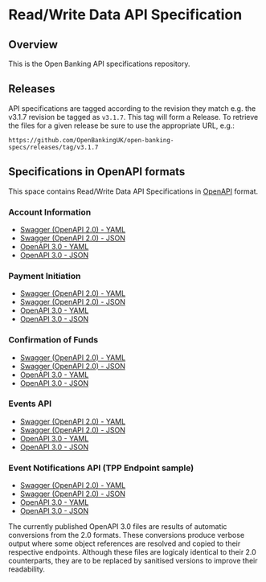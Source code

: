 # Read/Write Data API Specification

## Overview

This is the Open Banking API specifications repository.

## Releases

API specifications are tagged according to the revision they match e.g. the v3.1.7 revision be tagged as `v3.1.7`. This tag will form a Release. To retrieve the files for a given release be sure to use the appropriate URL, e.g.:

```https://github.com/OpenBankingUK/open-banking-specs/releases/tag/v3.1.7```

## Specifications in OpenAPI formats

This space contains Read/Write Data API Specifications in [OpenAPI](https://github.com/OAI/OpenAPI-Specification#the-openapi-specification) format.

### Account Information 

- [Swagger (OpenAPI 2.0) - YAML](./dist/swagger/account-info-swagger.yaml) 
- [Swagger (OpenAPI 2.0) - JSON](./dist/swagger/account-info-swagger.json)
- [OpenAPI 3.0 - YAML](./dist/openapi/account-info-openapi.yaml) 
- [OpenAPI 3.0 - JSON](./dist/openapi/account-info-openapi.json)

### Payment Initiation

- [Swagger (OpenAPI 2.0) - YAML](./dist/swagger/payment-initiation-swagger.yaml) 
- [Swagger (OpenAPI 2.0) - JSON](./dist/swagger/payment-initiation-swagger.json)
- [OpenAPI 3.0 - YAML](./dist/openapi/payment-initiation-openapi.yaml) 
- [OpenAPI 3.0 - JSON](./dist/openapi/payment-initiation-openapi.json)

### Confirmation of Funds

- [Swagger (OpenAPI 2.0) - YAML](./dist/swagger/confirmation-funds-swagger.yaml) 
- [Swagger (OpenAPI 2.0) - JSON](./dist/swagger/confirmation-funds-swagger.json)
- [OpenAPI 3.0 - YAML](./dist/openapi/confirmation-funds-openapi.yaml) 
- [OpenAPI 3.0 - JSON](./dist/openapi/confirmation-funds-openapi.json)

### Events API

- [Swagger (OpenAPI 2.0) - YAML](./dist/swagger/events-swagger.yaml) 
- [Swagger (OpenAPI 2.0) - JSON](./dist/swagger/events-swagger.json)
- [OpenAPI 3.0 - YAML](./dist/openapi/events-openapi.yaml) 
- [OpenAPI 3.0 - JSON](./dist/openapi/events-openapi.json)


### Event Notifications API (TPP Endpoint sample)

- [Swagger (OpenAPI 2.0) - YAML](./dist/swagger/event-notifications-swagger.yaml) 
- [Swagger (OpenAPI 2.0) - JSON](./dist/swagger/event-notifications-swagger.json)
- [OpenAPI 3.0 - YAML](./dist/openapi/event-notifications-openapi.yaml) 
- [OpenAPI 3.0 - JSON](./dist/openapi/event-notifications-openapi.json)

The currently published OpenAPI 3.0 files are results of automatic conversions from the 2.0 formats. These conversions produce verbose output where some object references are resolved and copied to their respective endpoints. Although these files are logicaly identical to their 2.0 counterparts, they are to be replaced by sanitised versions to improve their readability.
